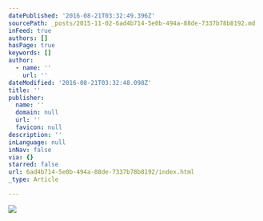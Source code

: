 ```yaml
---
datePublished: '2016-08-21T03:32:49.396Z'
sourcePath: _posts/2015-11-02-6ad4b714-5e0b-494a-88de-7337b78b8192.md
inFeed: true
authors: []
hasPage: true
keywords: []
author:
  - name: ''
    url: ''
dateModified: '2016-08-21T03:32:48.098Z'
title: ''
publisher:
  name: ''
  domain: null
  url: ''
  favicon: null
description: ''
inLanguage: null
inNav: false
via: {}
starred: false
url: 6ad4b714-5e0b-494a-88de-7337b78b8192/index.html
_type: Article

---
```

![](https://s3-us-west-2.amazonaws.com/the-grid-img/p/1db29bd1f39eccc62232fd33b8560e2794e8f381.jpg)